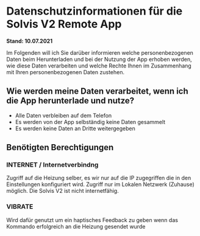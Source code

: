 # Datenschutzinformationen für die Solvis V2 Remote App

**Stand: 10.07.2021**

Im Folgenden will ich Sie darüber informieren welche personenbezogenen Daten beim Herunterladen und bei der Nutzung der App erhoben werden, wie diese Daten verarbeiten und welche Rechte Ihnen im Zusammenhang mit Ihren personenbezogenen Daten zustehen.

## Wie werden meine Daten verarbeitet, wenn ich die App herunterlade und nutze?

- Alle Daten verbleiben auf dem Telefon
- Es werden von der App selbständig keine Daten gesammelt
- Es werden keine Daten an Dritte weitergegeben

## Benötigten Berechtigungen

### INTERNET / Internetverbindng

Zugriff auf die Heizung selber, es wir nur auf die IP zugegriffen die in den Einstellungen konfiguriert wird. Zugriff nur im Lokalen Netzwerk (Zuhause) möglich. 
Die Solvis V2 ist nicht internetfähig.

### VIBRATE

Wird dafür genutzt um ein haptisches Feedback zu geben wenn das Kommando erfolgreich an die Heizung gesendet wurde

